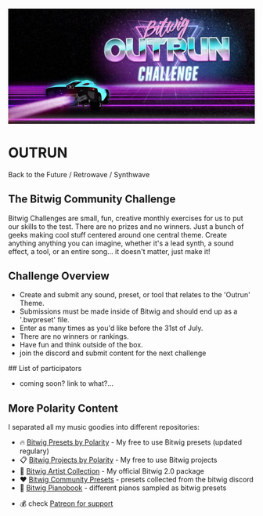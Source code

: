 ![Header](cover.jpg)
# OUTRUN
Back to the Future / Retrowave / Synthwave

## The Bitwig Community Challenge
Bitwig Challenges are small, fun, creative monthly exercises for us to put our
skills to the test. There are no prizes and no winners. Just a bunch of geeks
making cool stuff centered  around one central theme. Create anything anything
you can imagine, whether it's a lead synth, a sound effect, a tool, or an
entire song... it doesn't matter, just make it!

## Challenge Overview
* Create and submit any sound, preset, or tool that relates to the 'Outrun' Theme.
* Submissions must be made inside of Bitwig and should end up as a '.bwpreset' file.
* Enter as many times as you'd like before the 31st of July.
* There are no winners or rankings.
* Have fun and think outside of the box.
* join the discord and submit content for the next challenge

## List of participators
* coming soon? link to what?...

## More Polarity Content
I separated all my music goodies into different repositories:
- 🔥 [Bitwig Presets by Polarity](https://github.com/polarity/polarity-music-tools) - My free to use Bitwig presets (updated regulary)
- 📋 [Bitwig Projects by Polarity](https://github.com/polarity/bitwig-projects) - My free to use Bitwig projects
- 💽 [Bitwig Artist Collection](https://github.com/polarity/bitwig-artist-collection) - My official Bitwig 2.0 package
- ❤️ [Bitwig Community Presets](https://github.com/polarity/bitwig-community-presets) - presets collected from the bitwig discord
- 🎹 [Bitwig Pianobook](https://github.com/polarity/bitwig-pianobook) - different pianos sampled as bitwig presets
* 💰 check [Patreon for support](https://www.patreon.com/polarity_music)